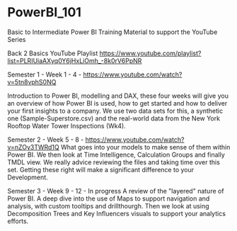 # PowerBI_101
Basic to Intermediate Power BI Training Material to support the YouTube Series

Back 2 Basics YouTube Playlist
https://www.youtube.com/playlist?list=PLRIUiaAXyq0Y6jHxLiOmh_-8k0rV6PpNR

Semester 1 - Week 1 - 4 - https://www.youtube.com/watch?v=5tn8vphS0NQ

Introduction to Power BI, modelling and DAX, these four weeks will give you an overview of how Power BI is used,
how to get started and how to deliver your first insights to a company. We use two data sets for this, a synthetic
one (Sample-Superstore.csv) and the real-world data from the New York Rooftop Water Tower Inspections (Wk4). 

Semester 2 - Week 5 - 8 - https://www.youtube.com/watch?v=nZOy3TWRd1Q
What goes into your models to make sense of them within Power BI. We then look at Time Intelligence, Calculation
Groups and finally TMDL view. We really advice reviewing the files and taking time over this set. Getting these
right will make a significant difference to your Development. 

Semester 3 - Week 9 - 12 - In progress
A review of the "layered" nature of Power BI. A deep dive into the use of Maps to support navigation and
analysis, with custom tooltips and drillthourgh. Then we look at using Decomposition Trees and Key
Influencers visuals to support your analytics efforts. 

